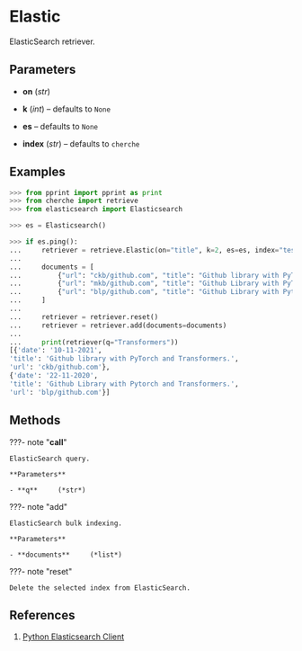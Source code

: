 # Elastic

ElasticSearch retriever.



## Parameters

- **on** (*str*)

- **k** (*int*) – defaults to `None`

- **es** – defaults to `None`

- **index** (*str*) – defaults to `cherche`



## Examples

```python
>>> from pprint import pprint as print
>>> from cherche import retrieve
>>> from elasticsearch import Elasticsearch

>>> es = Elasticsearch()

>>> if es.ping():
...     retriever = retrieve.Elastic(on="title", k=2, es=es, index="test")
...
...     documents = [
...         {"url": "ckb/github.com", "title": "Github library with PyTorch and Transformers.", "date": "10-11-2021"},
...         {"url": "mkb/github.com", "title": "Github Library with PyTorch.", "date": "22-11-2021"},
...         {"url": "blp/github.com", "title": "Github Library with Pytorch and Transformers.", "date": "22-11-2020"},
...     ]
...
...     retriever = retriever.reset()
...     retriever = retriever.add(documents=documents)
...
...     print(retriever(q="Transformers"))
[{'date': '10-11-2021',
'title': 'Github library with PyTorch and Transformers.',
'url': 'ckb/github.com'},
{'date': '22-11-2020',
'title': 'Github Library with Pytorch and Transformers.',
'url': 'blp/github.com'}]
```

## Methods

???- note "__call__"

    ElasticSearch query.

    **Parameters**

    - **q**     (*str*)    
    
???- note "add"

    ElasticSearch bulk indexing.

    **Parameters**

    - **documents**     (*list*)    
    
???- note "reset"

    Delete the selected index from ElasticSearch.

    
## References

1. [Python Elasticsearch Client](https://elasticsearch-py.readthedocs.io/en/v7.15.1/)

